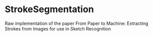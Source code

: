 # StrokeSegmentation
Raw implementation of the paper From Paper to Machine: Extracting Strokes from Images for use in Sketch Recognition
